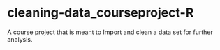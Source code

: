 # cleaning-data_courseproject-R
A course project that is meant to Import and clean a data set for further analysis.
